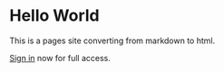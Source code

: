 # Hello World

This is a pages site converting from markdown to html.

[Sign in](./sign-in.html) now for full access.

<div
  class="fb-like"
  data-share="true"
  data-width="450"
  data-show-faces="true">
</div>


<script>
  window.fbAsyncInit = function() {
    FB.init({
      appId      : '229536098199419',
      xfbml      : true,
      version    : 'v6.0'
    });
    FB.AppEvents.logPageView();
  };

  (function(d, s, id){
     var js, fjs = d.getElementsByTagName(s)[0];
     if (d.getElementById(id)) {return;}
     js = d.createElement(s); js.id = id;
     js.src = "https://connect.facebook.net/en_US/sdk.js";
     fjs.parentNode.insertBefore(js, fjs);
   }(document, 'script', 'facebook-jssdk'));
</script>
